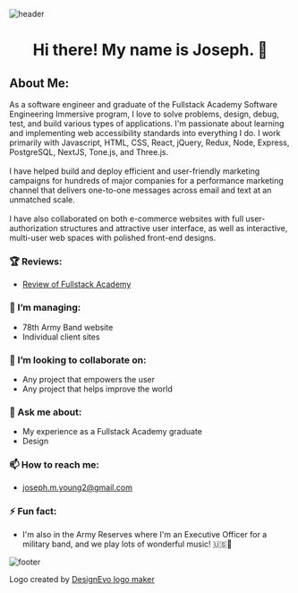 ![header](https://capsule-render.vercel.app/api?color=auto&height=160)

# <p align="center">Hi there! My name is Joseph. 👋</p>
<p align="center">
  </p>
  


## About Me:
  As a software engineer and graduate of the Fullstack Academy
            Software Engineering Immersive program, I love to solve problems,
            design, debug, test, and build various types of applications.
            I&apos;m passionate about learning and implementing web
            accessibility standards into everything I do. I work primarily with Javascript, HTML, CSS, React, jQuery, Redux, Node, Express, PostgreSQL, NextJS, Tone.js, and Three.js.
            <br />
            <br />
            I have helped build and deploy efficient and user-friendly marketing
            campaigns for hundreds of major companies for a performance marketing
            channel that delivers one-to-one messages across email and text at
            an unmatched scale.
            <br />
            <br />I have also collaborated on both e-commerce websites with full
            user-authorization structures and attractive user interface, as well
            as interactive, multi-user web spaces with polished front-end
            designs.


### 🏆 Reviews:
- <a href="https://musicjoeyoung.medium.com/fullstack-academy-review-7a04f26dba2d" title="Fullstack Academy Review">Review of Fullstack Academy</a>
### 🔭 I’m managing:
- 78th Army Band website
- Individual client sites
### 👯 I’m looking to collaborate on:
- Any project that empowers the user
- Any project that helps improve the world
### 💬 Ask me about:
- My experience as a Fullstack Academy graduate
- Design
### 📫 How to reach me:
- joseph.m.young2@gmail.com
### ⚡ Fun fact:
- I'm also in the Army Reserves where I'm an Executive Officer for a military band, and we play lots of wonderful music! 🇺🇸🎵



![footer](https://capsule-render.vercel.app/api?color=auto&section=footer&height=400&text=%20Let's%20Code!%20)



<div>Logo created by <a href="https://www.designevo.com/" title="Free Online Logo Maker">DesignEvo logo maker</a></div>
